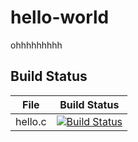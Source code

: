 # hello-world
ohhhhhhhhh
## Build Status

File|Build Status
---|---
hello.c|[![Build Status](https://travis-ci.com/Kalukara/hello-world.svg?branch=master)](https://travis-ci.com/Kalukara/hello-world)
